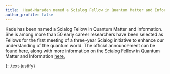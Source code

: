 ```yaml
---
title:  Head-Marsden named a Scialog Fellow in Quantum Matter and Information!
author_profile: false
---
```

 
Kade has been named a Scialog Fellow in Quantum Matter and Information. She is among 
more than 50 early career researchers have been selected as Fellows for the first 
meeting of a three-year Scialog initiative to enhance our understanding of the quantum 
world. The official announcement can be found <a href = "https://rescorp.org/2025/06/fellows-chosen-for-scialog-quantum-matter-and-information/">here</a>,
along with more information on the Scialog Fellow in Quantum Matter and Information 
<a href = "https://rescorp.org/scialog/quantum-matter-and-information/">here.</a> 

{: .text-justify}
